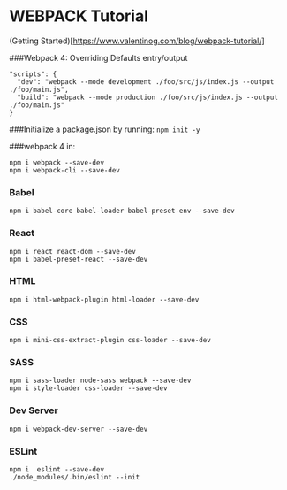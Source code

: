 # WEBPACK Tutorial

(Getting Started)[https://www.valentinog.com/blog/webpack-tutorial/]


###Webpack 4: Overriding Defaults entry/output

```
"scripts": {
  "dev": "webpack --mode development ./foo/src/js/index.js --output ./foo/main.js",
  "build": "webpack --mode production ./foo/src/js/index.js --output ./foo/main.js"
}
```

###Initialize a package.json by running:
```npm init -y```

###webpack 4 in:
```
npm i webpack --save-dev
npm i webpack-cli --save-dev
```

### Babel
```
npm i babel-core babel-loader babel-preset-env --save-dev
```

### React
```
npm i react react-dom --save-dev
npm i babel-preset-react --save-dev
```

### HTML
```
npm i html-webpack-plugin html-loader --save-dev
```

### CSS
```
npm i mini-css-extract-plugin css-loader --save-dev
```

### SASS
```
npm i sass-loader node-sass webpack --save-dev
npm i style-loader css-loader --save-dev
```

### Dev Server
```
npm i webpack-dev-server --save-dev
```

### ESLint
``` 
npm i  eslint --save-dev
./node_modules/.bin/eslint --init
